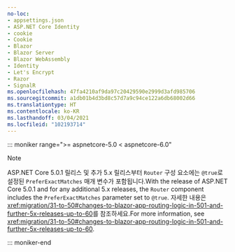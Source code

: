 ```yaml
---
no-loc:
- appsettings.json
- ASP.NET Core Identity
- cookie
- Cookie
- Blazor
- Blazor Server
- Blazor WebAssembly
- Identity
- Let's Encrypt
- Razor
- SignalR
ms.openlocfilehash: 47fa4210af9da97c20429590e2999d3afd985706
ms.sourcegitcommit: a1db01b4d3bd8c57d7a9c94ce122a6db68002d66
ms.translationtype: HT
ms.contentlocale: ko-KR
ms.lasthandoff: 03/04/2021
ms.locfileid: "102193714"
---
```

::: moniker range=">= aspnetcore-5.0 < aspnetcore-6.0"

> [!NOTE]
> <span data-ttu-id="c822b-101">ASP.NET Core 5.0.1 릴리스 및 추가 5.x 릴리스부터 `Router` 구성 요소에는 `@true`로 설정된 `PreferExactMatches` 매개 변수가 포함됩니다.</span><span class="sxs-lookup"><span data-stu-id="c822b-101">With the release of ASP.NET Core 5.0.1 and for any additional 5.x releases, the `Router` component includes the `PreferExactMatches` parameter set to `@true`.</span></span> <span data-ttu-id="c822b-102">자세한 내용은 <xref:migration/31-to-50#changes-to-blazor-app-routing-logic-in-501-and-further-5x-releases-up-to-60>를 참조하세요.</span><span class="sxs-lookup"><span data-stu-id="c822b-102">For more information, see <xref:migration/31-to-50#changes-to-blazor-app-routing-logic-in-501-and-further-5x-releases-up-to-60>.</span></span>

::: moniker-end
